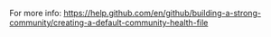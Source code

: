 For more info: https://help.github.com/en/github/building-a-strong-community/creating-a-default-community-health-file